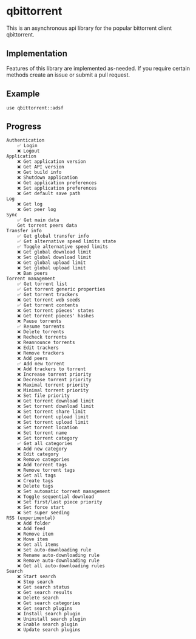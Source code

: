 # qbittorrent

This is an asynchronous api library for the popular bittorrent client qbittorrent.

## Implementation

Features of this library are implemented as-needed. If you require certain methods create an issue or submit a pull request. 

## Example

```rust,ignore
use qbittorrent::adsf
```

## Progress

    Authentication
        ✅ Login
        ❌ Logout
    Application
        ❌ Get application version
        ❌ Get API version
        ❌ Get build info
        ❌ Shutdown application
        ❌ Get application preferences
        ❌ Set application preferences
        ❌ Get default save path
    Log
        ❌ Get log
        ❌ Get peer log
    Sync
        ✅ Get main data
        Get torrent peers data
    Transfer info
        ✅ Get global transfer info
        ✅ Get alternative speed limits state
        ✅ Toggle alternative speed limits
        ❌ Get global download limit
        ❌ Set global download limit
        ❌ Get global upload limit
        ❌ Set global upload limit
        ❌ Ban peers
    Torrent management
        ✅ Get torrent list
        ✅ Get torrent generic properties
        ✅ Get torrent trackers
        ❌ Get torrent web seeds
        ✅ Get torrent contents
        ❌ Get torrent pieces' states
        ❌ Get torrent pieces' hashes
        ❌ Pause torrents
        ✅ Resume torrents
        ❌ Delete torrents
        ❌ Recheck torrents
        ❌ Reannounce torrents
        ❌ Edit trackers
        ❌ Remove trackers
        ❌ Add peers
        ✅ Add new torrent
        ❌ Add trackers to torrent
        ❌ Increase torrent priority
        ❌ Decrease torrent priority
        ❌ Maximal torrent priority
        ❌ Minimal torrent priority
        ❌ Set file priority
        ❌ Get torrent download limit
        ❌ Set torrent download limit
        ❌ Set torrent share limit
        ❌ Get torrent upload limit
        ❌ Set torrent upload limit
        ❌ Set torrent location
        ❌ Set torrent name
        ❌ Set torrent category
        ✅ Get all categories
        ❌ Add new category
        ❌ Edit category
        ❌ Remove categories
        ❌ Add torrent tags
        ❌ Remove torrent tags
        ❌ Get all tags
        ❌ Create tags
        ❌ Delete tags
        ❌ Set automatic torrent management
        ❌ Toggle sequential download
        ❌ Set first/last piece priority
        ❌ Set force start
        ❌ Set super seeding
    RSS (experimental)
        ❌ Add folder
        ❌ Add feed
        ❌ Remove item
        ❌ Move item
        ❌ Get all items
        ❌ Set auto-downloading rule
        ❌ Rename auto-downloading rule
        ❌ Remove auto-downloading rule
        ❌ Get all auto-downloading rules
    Search
        ❌ Start search
        ❌ Stop search
        ❌ Get search status
        ❌ Get search results
        ❌ Delete search
        ❌ Get search categories
        ❌ Get search plugins
        ❌ Install search plugin
        ❌ Uninstall search plugin
        ❌ Enable search plugin
        ❌ Update search plugins
